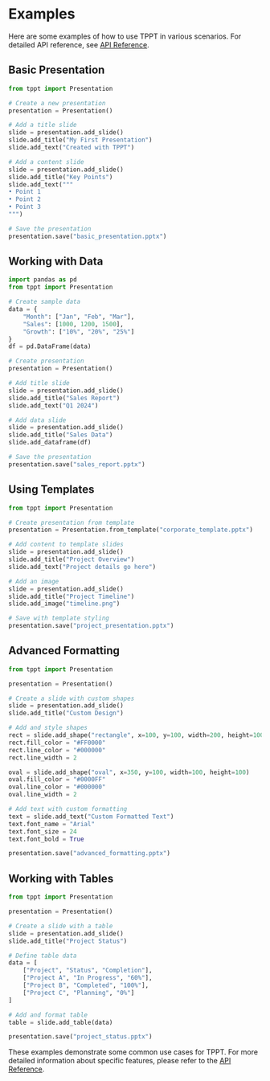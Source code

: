 # Examples

Here are some examples of how to use TPPT in various scenarios. For detailed API reference, see [API Reference](api/tppt.md).

## Basic Presentation

```python
from tppt import Presentation

# Create a new presentation
presentation = Presentation()

# Add a title slide
slide = presentation.add_slide()
slide.add_title("My First Presentation")
slide.add_text("Created with TPPT")

# Add a content slide
slide = presentation.add_slide()
slide.add_title("Key Points")
slide.add_text("""
• Point 1
• Point 2
• Point 3
""")

# Save the presentation
presentation.save("basic_presentation.pptx")
```

## Working with Data

```python
import pandas as pd
from tppt import Presentation

# Create sample data
data = {
    "Month": ["Jan", "Feb", "Mar"],
    "Sales": [1000, 1200, 1500],
    "Growth": ["10%", "20%", "25%"]
}
df = pd.DataFrame(data)

# Create presentation
presentation = Presentation()

# Add title slide
slide = presentation.add_slide()
slide.add_title("Sales Report")
slide.add_text("Q1 2024")

# Add data slide
slide = presentation.add_slide()
slide.add_title("Sales Data")
slide.add_dataframe(df)

# Save the presentation
presentation.save("sales_report.pptx")
```

## Using Templates

```python
from tppt import Presentation

# Create presentation from template
presentation = Presentation.from_template("corporate_template.pptx")

# Add content to template slides
slide = presentation.add_slide()
slide.add_title("Project Overview")
slide.add_text("Project details go here")

# Add an image
slide = presentation.add_slide()
slide.add_title("Project Timeline")
slide.add_image("timeline.png")

# Save with template styling
presentation.save("project_presentation.pptx")
```

## Advanced Formatting

```python
from tppt import Presentation

presentation = Presentation()

# Create a slide with custom shapes
slide = presentation.add_slide()
slide.add_title("Custom Design")

# Add and style shapes
rect = slide.add_shape("rectangle", x=100, y=100, width=200, height=100)
rect.fill_color = "#FF0000"
rect.line_color = "#000000"
rect.line_width = 2

oval = slide.add_shape("oval", x=350, y=100, width=100, height=100)
oval.fill_color = "#0000FF"
oval.line_color = "#000000"
oval.line_width = 2

# Add text with custom formatting
text = slide.add_text("Custom Formatted Text")
text.font_name = "Arial"
text.font_size = 24
text.font_bold = True

presentation.save("advanced_formatting.pptx")
```

## Working with Tables

```python
from tppt import Presentation

presentation = Presentation()

# Create a slide with a table
slide = presentation.add_slide()
slide.add_title("Project Status")

# Define table data
data = [
    ["Project", "Status", "Completion"],
    ["Project A", "In Progress", "60%"],
    ["Project B", "Completed", "100%"],
    ["Project C", "Planning", "0%"]
]

# Add and format table
table = slide.add_table(data)

presentation.save("project_status.pptx")
```

These examples demonstrate some common use cases for TPPT. For more detailed information about specific features, please refer to the [API Reference](api.md). 
